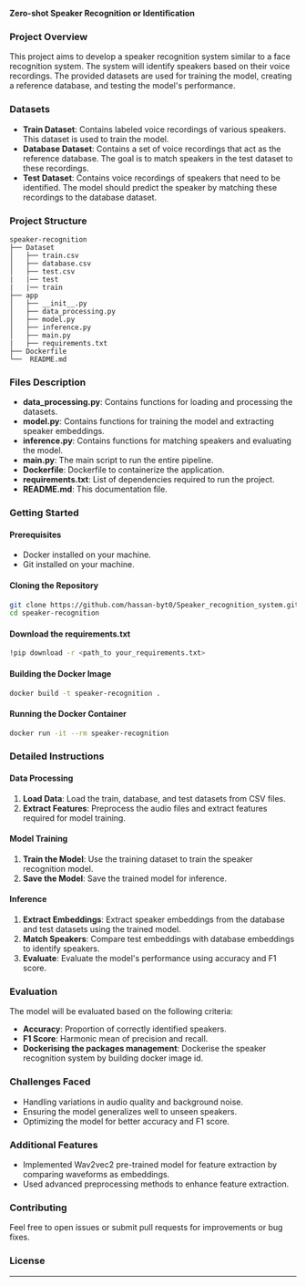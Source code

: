 
**Zero-shot Speaker Recognition or Identification**

### Project Overview

This project aims to develop a speaker recognition system similar to a face recognition system. The system will identify speakers based on their voice recordings. The provided datasets are used for training the model, creating a reference database, and testing the model's performance.

### Datasets

* **Train Dataset**: Contains labeled voice recordings of various speakers. This dataset is used to train the model.
* **Database Dataset**: Contains a set of voice recordings that act as the reference database. The goal is to match speakers in the test dataset to these recordings.
* **Test Dataset**: Contains voice recordings of speakers that need to be identified. The model should predict the speaker by matching these recordings to the database dataset.

### Project Structure

```
speaker-recognition
├── Dataset
│   ├── train.csv
│   ├── database.csv
│   ├── test.csv
|   |── test
|   |── train
├── app
│   ├── __init__.py
│   ├── data_processing.py
│   ├── model.py
│   ├── inference.py
│   ├── main.py
|   ├── requirements.txt
├── Dockerfile
└──  README.md
```

### Files Description

* **data_processing.py**: Contains functions for loading and processing the datasets.
* **model.py**: Contains functions for training the model and extracting speaker embeddings.
* **inference.py**: Contains functions for matching speakers and evaluating the model.
* **main.py**: The main script to run the entire pipeline.
* **Dockerfile**: Dockerfile to containerize the application.
* **requirements.txt**: List of dependencies required to run the project.
* **README.md**: This documentation file.
<!--* **report.md**: Detailed report of the approach, methodology, challenges faced, and improvements made.-->

### Getting Started

#### Prerequisites

* Docker installed on your machine.
* Git installed on your machine.

#### Cloning the Repository

```sh
git clone https://github.com/hassan-byt0/Speaker_recognition_system.git
cd speaker-recognition
```

#### Download the requirements.txt

```sh
!pip download -r <path_to your_requirements.txt>
```

#### Building the Docker Image

```sh
docker build -t speaker-recognition .
```

#### Running the Docker Container

```sh
docker run -it --rm speaker-recognition
```

### Detailed Instructions

#### Data Processing

1. **Load Data**: Load the train, database, and test datasets from CSV files.
2. **Extract Features**: Preprocess the audio files and extract features required for model training.

#### Model Training

1. **Train the Model**: Use the training dataset to train the speaker recognition model.
2. **Save the Model**: Save the trained model for inference.

#### Inference

1. **Extract Embeddings**: Extract speaker embeddings from the database and test datasets using the trained model.
2. **Match Speakers**: Compare test embeddings with database embeddings to identify speakers.
3. **Evaluate**: Evaluate the model's performance using accuracy and F1 score.

### Evaluation

The model will be evaluated based on the following criteria:

* **Accuracy**: Proportion of correctly identified speakers.
* **F1 Score**: Harmonic mean of precision and recall.
* **Dockerising the packages management**: Dockerise the speaker recognition system by building docker image id.

### Challenges Faced

* Handling variations in audio quality and background noise.
* Ensuring the model generalizes well to unseen speakers.
* Optimizing the model for better accuracy and F1 score.

### Additional Features

* Implemented Wav2vec2 pre-trained model for feature extraction by comparing waveforms as embeddings.
* Used advanced preprocessing methods to enhance feature extraction.

### Contributing

Feel free to open issues or submit pull requests for improvements or bug fixes.

### License


---
